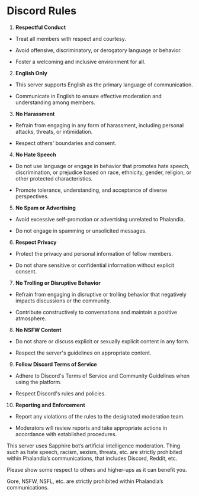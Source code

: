 # Discord Rules



1. **Respectful Conduct**
   
- Treat all members with respect and courtesy.
   
- Avoid offensive, discriminatory, or derogatory language or behavior.
   
- Foster a welcoming and inclusive environment for all.

2. **English Only**
   
- This server supports English as the primary language of communication.
   
- Communicate in English to ensure effective moderation and understanding among members.

3. **No Harassment**
   
- Refrain from engaging in any form of harassment, including personal attacks, threats, or intimidation.
   
- Respect others' boundaries and consent.

4. **No Hate Speech**
   
- Do not use language or engage in behavior that promotes hate speech, discrimination, or prejudice based on race, ethnicity, gender, religion, or other protected characteristics.
   
- Promote tolerance, understanding, and acceptance of diverse perspectives.

5. **No Spam or Advertising**
   
- Avoid excessive self-promotion or advertising unrelated to Phalandia.
   
- Do not engage in spamming or unsolicited messages.

6. **Respect Privacy**
   
- Protect the privacy and personal information of fellow members.
   
- Do not share sensitive or confidential information without explicit consent.

7. **No Trolling or Disruptive Behavior**
   
- Refrain from engaging in disruptive or trolling behavior that negatively impacts discussions or the community.
   
- Contribute constructively to conversations and maintain a positive atmosphere.

8. **No NSFW Content**
   
- Do not share or discuss explicit or sexually explicit content in any form.
   
- Respect the server's guidelines on appropriate content.

9. **Follow Discord Terms of Service**
   
- Adhere to Discord's Terms of Service and Community Guidelines when using the platform.
   
- Respect Discord's rules and policies.

10. **Reporting and Enforcement**
    
- Report any violations of the rules to the designated moderation team.
    
- Moderators will review reports and take appropriate actions in accordance with established procedures.

This server uses Sapphire bot’s artificial intelligence moderation. Thing such as hate speech, racism, sexism, threats, etc. are strictly prohibited within Phalandia’s communications, that includes Discord, Reddit, etc.

Please show some respect to others and higher-ups as it can benefit you.

Gore, NSFW, NSFL, etc. are strictly prohibited within Phalandia’s communications.

